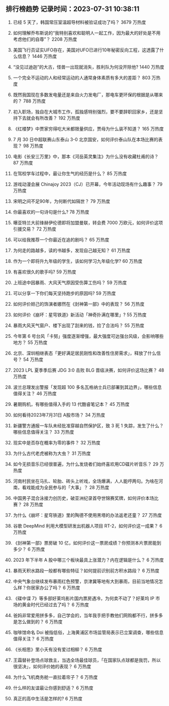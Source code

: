 
## 排行榜趋势 记录时间：2023-07-31 10:38:11
  
  1. 已经 5 天了，韩国常压室温超导材料被验证成功了吗？ 3679 万热度
    
  2. 如何理解乔布斯说的“我特别喜欢和聪明人一起工作，因为最大的好处是不用考虑他们的自尊”？ 2208 万热度
    
  3. 美国飞行员证实UFO存在，美国对UFO已进行10年秘密反向工程，这透露了什么信息？ 1446 万热度
    
  4. “没见过迪迦”的大古，怪兽一出现就消失，胜利队为何没开除他? 1440 万热度
    
  5. 一个完全不运动的人和经常运动的人通常身体素质有多大的差距？ 803 万热度
    
  6. 既然我国现在多数发电量还是来自火力发电厂，那电车更环保的根据是从哪来的？ 788 万热度
    
  7. 初入职场，独自在大城市工作，孤独感特别强烈，要不要辞职回家乡，还是坚持下去就会有所改善？ 192 万热度
    
  8. 《红楼梦》中贾家穷得吃大米都限量供应，贾母为什么装不知道？ 165 万热度
    
  9. 7 月 30 日中超联赛山东泰山 3-0 北京国安，如何评价泰山队在本场比赛的表现？ 98 万热度
    
  10. 电影《长安三万里》中，那本《河岳英灵集注》为什么没有收藏杜甫的诗？ 87 万热度
    
  11. 在驾校学车过程中，最让你生气的经历是什么？ 85 万热度
    
  12. 游戏动漫会展 Chinajoy 2023（CJ）已开幕，今年活动现场有什么趣事？ 79 万热度
    
  13. 宋明之间不足90年，为何断代如隔世？ 79 万热度
    
  14. 你最喜欢的一句诗句是什么? 78 万热度
    
  15. 曝亚特兰大前锋赫伊伦德即将加盟曼联，转会费 7000 万欧元，如何评价这项引援交易？ 72 万热度
    
  16. 可以给我推荐一个你最近在追的剧吗？ 65 万热度
    
  17. 为何走的路越多，读的书越多，发现自己越无知？ 61 万热度
    
  18. 作为一个即将升九年级的学生，该如何学习九年级化学? 60 万热度
    
  19. 有喜欢很久的歌手吗? 59 万热度
    
  20. 上班途中因暴雨、大风天气原因受伤算工伤吗？ 59 万热度
    
  21. 可以分享一下你们每天坚持跑步的原因吗? 59 万热度
    
  22. 如何评价妲己的饰演者娜然在《封神第一部》中的表现？ 56 万热度
    
  23. 如何评价《崩坏：星穹铁道》新活动「神奇扑满在哪里」? 55 万热度
    
  24. 暴雨大风天气窗户、楼下出现了刮来的钱，捡了合法吗？ 55 万热度
    
  25. 今年第 6 号台风「卡努」强度逐渐增强，最大强度可达强台风级，会影响哪些地方？ 55 万热度
    
  26. 北京、深圳相继表态「更好满足居民刚性和改善性住房需求」，释放了什么信号？ 54 万热度
    
  27. 2023 LPL 夏季季后赛 JDG 3:0 击败 BLG 晋级决赛，如何评价这场比赛？ 48 万热度
    
  28. 波兰总理发出警报「发现超 100 多名瓦格纳士兵已部署到其边界」，哪些信息值得关注？ 46 万热度
    
  29. 暑期购机，有哪些值得入手的 13 代酷睿笔记本？ 45 万热度
    
  30. 如何看待2023年7月31日 A股市场？ 34 万热度
    
  31. 新疆警方通报一车队未经批准穿越自然保护区，致 3 死 1 失踪，发生了什么？哪些信息值得关注？ 33 万热度
    
  32. 现实中是否存在概率为零的事件？ 32 万热度
    
  33. 为什么古代老虎被称为大虫？ 31 万热度
    
  34. 如今无损音乐已经很普遍，为什么发烧者们始终喜欢用CD碟片听音乐？ 29 万热度
    
  35. 河南村民坐在马扎、轮胎、砖头上听戏，全场爆满，人人能哼两句。为啥在河南，看戏能成为全民参与的「大事」？ 28 万热度
    
  36. 中国男子混合泳接力创历史，破亚洲纪录首夺世锦赛奖牌，如何评价本场比赛？ 28 万热度
    
  37. 为什么《崩坏：星穹铁道》里的陶德不使用黑塔的办法返老还童？ 27 万热度
    
  38. 谷歌 DeepMind 利用大模型研发出机器人项目 RT-2，如何评价这一成果？ 6 万热度
    
  39. 《封神第一部》票房破 10 亿，如何评价这一票房成绩？你预测本片票房能到多少？ 6 万热度
    
  40. 2023 年下半年 A 股中哪三个板块最具上涨潜力？内在逻辑是什么？ 6 万热度
    
  41. 暴雨天积水路段一般都有哪些特征？如何提前识别前方积水路段？ 6 万热度
    
  42. 中央气象台继续发布暴雨红色预警，京津冀等地有大到暴雨，目前当地情况怎么样？你居家办公了吗？ 6 万热度
    
  43. 《碟中谍 7》等多部好莱坞影片国内票房遇冷，为何卖不动了？好莱坞 IP 市场的黄金时代已经过去了吗？ 6 万热度
    
  44. 爸妈非常爱用拼多多，自己学会的，当年我手把手教他们网购都不行，拼多多是怎么做到的？ 6 万热度
    
  45. 咖啡馆命名 Doi 被指低俗，上海黄浦区市场监管局表示已立案调查，哪些信息值得关注？ 6 万热度
    
  46. 《长相思》里小夭有没有爱过相柳？ 6 万热度
    
  47. 王霜替补登场点球救主，当选全场最佳球员，「在国家队点球都是我罚，所以很坚决」，如何评价她的表现？ 6 万热度
    
  48. 为什么飞机商务舱一直拉着帘子？ 6 万热度
    
  49. 什么样的友谊最让你感到舒适？ 6 万热度
    
  50. 真正的高中生活是怎样的? 6 万热度
    